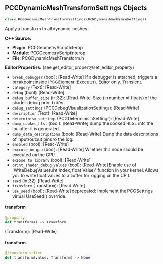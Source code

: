 ## PCGDynamicMeshTransformSettings Objects

```python
class PCGDynamicMeshTransformSettings(PCGDynamicMeshBaseSettings)
```

Apply a transform to all dynamic meshes.

**C++ Source:**

- **Plugin**: PCGGeometryScriptInterop
- **Module**: PCGGeometryScriptInterop
- **File**: PCGDynamicMeshTransform.h

**Editor Properties:** (see get_editor_property/set_editor_property)

- ``break_debugger`` (bool):  [Read-Write] If a debugger is attached, triggers a breakpoint inside IPCGElement::Execute(). Editor only. Transient.
- ``category`` (Text):  [Read-Write]
- ``debug`` (bool):  [Read-Write]
- ``debug_buffer_size`` (int32):  [Read-Write] Size (in number of floats) of the shader debug print buffer.
- ``debug_settings`` (PCGDebugVisualizationSettings):  [Read-Write]
- ``description`` (Text):  [Read-Write]
- ``determinism_settings`` (PCGDeterminismSettings):  [Read-Write]
- ``dump_cooked_hlsl`` (bool):  [Read-Write] Dump the cooked HLSL into the log after it is generated.
- ``dump_data_descriptions`` (bool):  [Read-Write] Dump the data descriptions of input/output pins to the log.
- ``enabled`` (bool):  [Read-Write]
- ``execute_on_gpu`` (bool):  [Read-Write] Whether this node should be executed on the GPU.
- ``expose_to_library`` (bool):  [Read-Write]
- ``print_shader_debug_values`` (bool):  [Read-Write] Enable use of 'WriteDebugValue(uint Index, float Value)' function in your kernel. Allows you to write float values to a buffer for logging on the CPU.
- ``seed`` (int32):  [Read-Write]
- ``transform`` (Transform):  [Read-Write]
- ``use_seed`` (bool):  [Read-Write]
  deprecated: Implement the PCGSettings virtual UseSeed() override.

<a id="unreal.PCGDynamicMeshTransformSettings.transform"></a>

#### transform

```python
@property
def transform() -> Transform
```

(Transform):  [Read-Write]

<a id="unreal.PCGDynamicMeshTransformSettings.transform"></a>

#### transform

```python
@transform.setter
def transform(value: Transform) -> None
```

<a id="unreal.PCGGeometryBlueprintElement"></a>
